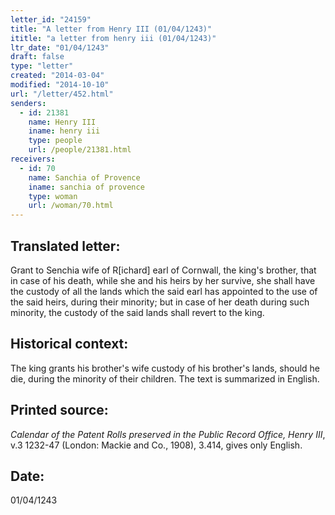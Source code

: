 ```yaml
---
letter_id: "24159"
title: "A letter from Henry III (01/04/1243)"
ititle: "a letter from henry iii (01/04/1243)"
ltr_date: "01/04/1243"
draft: false
type: "letter"
created: "2014-03-04"
modified: "2014-10-10"
url: "/letter/452.html"
senders:
  - id: 21381
    name: Henry III
    iname: henry iii
    type: people
    url: /people/21381.html
receivers:
  - id: 70
    name: Sanchia of Provence
    iname: sanchia of provence
    type: woman
    url: /woman/70.html
---
```

<h2> Translated letter:</h2>Grant to Senchia wife of R[ichard] earl of Cornwall, the king's brother, that in case of his death, while she and his heirs by her survive, she shall have the custody of all the lands which the said earl has appointed to the use of the said heirs, during their minority; but in case of her death during such minority, the custody of the said lands shall revert to the king.
<h2 class="mt-4"> Historical context:</h2>The king grants his brother's wife custody of his brother's lands, should he die, during the minority of their children.  The text is summarized in English.
<h2 class="mt-4"> Printed source:</h2><p><em>Calendar of the Patent Rolls preserved in the Public Record Office, Henry III</em>, v.3 1232-47 (London: Mackie and Co., 1908), 3.414, gives only English.</p><h2 class="mt-4"> Date:</h2>01/04/1243